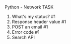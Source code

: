 Python - Network
TASK

1. What's my status? #1
2. Response header value #1
3. POST an email #1
4. Error code #1
5. Search API
